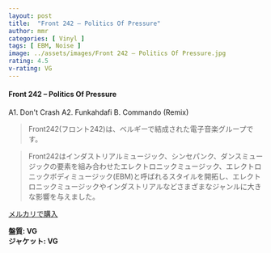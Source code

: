 ```yaml
---
layout: post
title:  "Front 242 – Politics Of Pressure"
author: mmr
categories: [ Vinyl ]
tags: [ EBM, Noise ]
image: ../assets/images/Front 242 – Politics Of Pressure.jpg
rating: 4.5
v-rating: VG
---
```


#### Front 242 – Politics Of Pressure

A1. Don't Crash
A2. Funkahdafi
B. Commando (Remix)

> Front242(フロント242)は、ベルギーで結成された電子音楽グループです。

> Front242はインダストリアルミュージック、シンセパンク、ダンスミュージックの要素を組み合わせたエレクトロニックミュージック、エレクトロニックボディミュージック(EBM)と呼ばれるスタイルを開拓し、エレクトロニックミュージックやインダストリアルなどさまざまなジャンルに大きな影響を与えました。

[メルカリで購入](https://jp.mercari.com/item/m15772512003)

<div class="mt-4 mb-4 d-flex align-items-center">
<strong class="mr-1">盤質: VG</strong>
</div>
<div class="mt-4 mb-4 d-flex align-items-center">
<strong class="mr-1">ジャケット: VG</strong>
</div>
